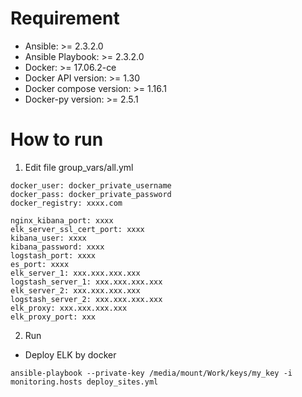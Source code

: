 # Requirement
- Ansible: >= 2.3.2.0
- Ansible Playbook: >= 2.3.2.0
- Docker: >= 17.06.2-ce
- Docker API version: >= 1.30
- Docker compose version: >= 1.16.1
- Docker-py version: >= 2.5.1


# How to run
1) Edit file group_vars/all.yml

```
docker_user: docker_private_username
docker_pass: docker_private_password
docker_registry: xxxx.com

```

```
nginx_kibana_port: xxxx
elk_server_ssl_cert_port: xxxx
kibana_user: xxxx
kibana_password: xxxx
logstash_port: xxxx
es_port: xxxx
elk_server_1: xxx.xxx.xxx.xxx
logstash_server_1: xxx.xxx.xxx.xxx
elk_server_2: xxx.xxx.xxx.xxx
logstash_server_2: xxx.xxx.xxx.xxx
elk_proxy: xxx.xxx.xxx.xxx
elk_proxy_port: xxx
```
2) Run 

+ Deploy ELK by docker
```
ansible-playbook --private-key /media/mount/Work/keys/my_key -i monitoring.hosts deploy_sites.yml
```